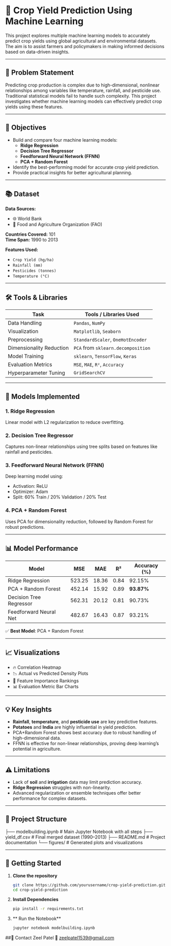 # 🌾 Crop Yield Prediction Using Machine Learning

This project explores multiple machine learning models to accurately predict crop yields using global agricultural and environmental datasets. The aim is to assist farmers and policymakers in making informed decisions based on data-driven insights.

---

## 📌 Problem Statement

Predicting crop production is complex due to high-dimensional, nonlinear relationships among variables like temperature, rainfall, and pesticide use. Traditional statistical models fail to handle such complexity. This project investigates whether machine learning models can effectively predict crop yields using these features.

---

## 🎯 Objectives

- Build and compare four machine learning models:
  - **Ridge Regression**
  - **Decision Tree Regressor**
  - **Feedforward Neural Network (FFNN)**
  - **PCA + Random Forest**
- Identify the best-performing model for accurate crop yield prediction.
- Provide practical insights for better agricultural planning.

---

## 📚 Dataset

**Data Sources:**
- 🌐 World Bank
- 🌾 Food and Agriculture Organization (FAO)

**Countries Covered:** 101  
**Time Span:** 1990 to 2013

**Features Used:**
- `Crop Yield (hg/ha)`
- `Rainfall (mm)`
- `Pesticides (tonnes)`
- `Temperature (°C)`

---

## 🛠️ Tools & Libraries

| Task                      | Tools / Libraries Used                       |
|---------------------------|---------------------------------------------|
| Data Handling             | `Pandas`, `NumPy`                           |
| Visualization             | `Matplotlib`, `Seaborn`                     |
| Preprocessing             | `StandardScaler`, `OneHotEncoder`          |
| Dimensionality Reduction  | `PCA` from `sklearn.decomposition`         |
| Model Training            | `sklearn`, `TensorFlow`, `Keras`           |
| Evaluation Metrics        | `MSE`, `MAE`, `R²`, `Accuracy`             |
| Hyperparameter Tuning     | `GridSearchCV`                             |

---

## 🧪 Models Implemented

### 1. Ridge Regression
Linear model with L2 regularization to reduce overfitting.

### 2. Decision Tree Regressor
Captures non-linear relationships using tree splits based on features like rainfall and pesticides.

### 3. Feedforward Neural Network (FFNN)
Deep learning model using:
- Activation: ReLU  
- Optimizer: Adam  
- Split: 60% Train / 20% Validation / 20% Test

### 4. PCA + Random Forest
Uses PCA for dimensionality reduction, followed by Random Forest for robust predictions.

---

## 📊 Model Performance

| Model                   | MSE    | MAE    | R²     | Accuracy (%) |
|------------------------|--------|--------|--------|--------------|
| Ridge Regression       | 523.25 | 18.36  | 0.84   | 92.15%       |
| PCA + Random Forest    | 452.14 | 15.92  | 0.89   | **93.87%**   |
| Decision Tree Regressor| 562.31 | 20.12  | 0.81   | 90.73%       |
| Feedforward Neural Net | 482.67 | 16.43  | 0.87   | 93.21%       |

✅ **Best Model**: PCA + Random Forest

---

## 📈 Visualizations

- 🔥 Correlation Heatmap
- 📉 Actual vs Predicted Density Plots
- 🧠 Feature Importance Rankings
- 📊 Evaluation Metric Bar Charts

---

## 💡 Key Insights

- **Rainfall**, **temperature**, and **pesticide use** are key predictive features.
- **Potatoes** and **India** are highly influential in yield prediction.
- PCA+Random Forest shows best accuracy due to robust handling of high-dimensional data.
- FFNN is effective for non-linear relationships, proving deep learning’s potential in agriculture.

---

## ⚠️ Limitations

- Lack of **soil** and **irrigation** data may limit prediction accuracy.
- **Ridge Regression** struggles with non-linearity.
- Advanced regularization or ensemble techniques offer better performance for complex datasets.

---

## 🔧 Project Structure

├── modelbuilding.ipynb # Main Jupyter Notebook with all steps
├── yield_df.csv # Final merged dataset (1990–2013)
├── README.md # Project documentation
└── figures/ # Generated plots and visualizations


---

## 🚀 Getting Started

1. **Clone the repository**
   ```bash
   git clone https://github.com/yourusername/crop-yield-prediction.git
   cd crop-yield-prediction
2. **Install Dependencies**
   ```bash
   pip install -r requirements.txt

3. ** Run the Notebook**
   ```bash
   jupyter notebook modelbuilding.ipynb

##📩 Contact
Zeel Patel
📧 zeelpatel1539@gmail.com
